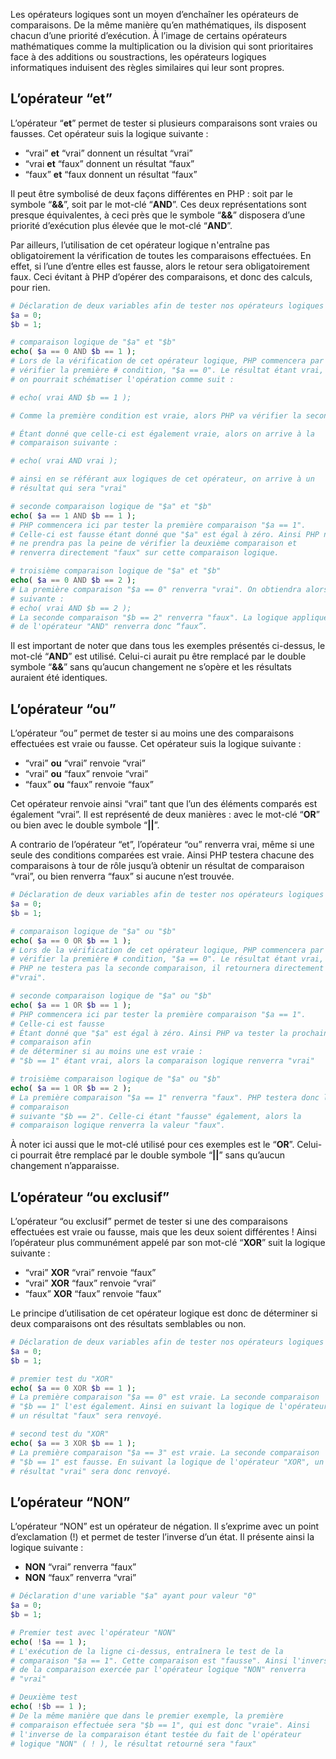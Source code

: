 Les opérateurs logiques sont un moyen d’enchaîner les opérateurs de comparaisons. De la même manière qu’en mathématiques, ils disposent chacun d’une priorité d’exécution. À l’image de certains opérateurs mathématiques comme la multiplication ou la division qui sont prioritaires face à des additions ou soustractions, les opérateurs logiques informatiques induisent des règles similaires qui leur sont propres.

## L’opérateur “et”

L’opérateur “**et**” permet de tester si plusieurs comparaisons sont vraies ou fausses. Cet opérateur suis la logique suivante : 

- “vrai” **et** “vrai” donnent un résultat “vrai”
- “vrai **et** “faux” donnent un résultat “faux”
- “faux” **et** “faux donnent un résultat “faux”

Il peut être symbolisé de deux façons différentes en PHP : soit par le symbole “**&&**”, soit par le mot-clé “**AND**”. Ces deux représentations sont presque équivalentes, à ceci près que le symbole “**&&**” disposera d’une priorité d’exécution plus élevée que le mot-clé “**AND**”.

Par ailleurs, l’utilisation de cet opérateur logique n'entraîne pas obligatoirement la vérification de toutes les comparaisons effectuées. En effet, si l’une d’entre elles est fausse, alors le retour sera obligatoirement faux. Ceci évitant à PHP d’opérer des comparaisons, et donc des calculs, pour rien.

```php
# Déclaration de deux variables afin de tester nos opérateurs logiques
$a = 0;
$b = 1;

# comparaison logique de "$a" et "$b"
echo( $a == 0 AND $b == 1 );
# Lors de la vérification de cet opérateur logique, PHP commencera par 
# vérifier la première # condition, "$a == 0". Le résultat étant vrai, 
# on pourrait schématiser l'opération comme suit :

# echo( vrai AND $b == 1 );

# Comme la première condition est vraie, alors PHP va vérifier la seconde condition "$b == 1".

# Étant donné que celle-ci est également vraie, alors on arrive à la 
# comparaison suivante : 

# echo( vrai AND vrai );

# ainsi en se référant aux logiques de cet opérateur, on arrive à un 
# résultat qui sera "vrai"

# seconde comparaison logique de "$a" et "$b"
echo( $a == 1 AND $b == 1 );
# PHP commencera ici par tester la première comparaison "$a == 1". 
# Celle-ci est fausse étant donné que "$a" est égal à zéro. Ainsi PHP ne 
# ne prendra pas la peine de vérifier la deuxième comparaison et
# renverra directement "faux" sur cette comparaison logique.

# troisième comparaison logique de "$a" et "$b"
echo( $a == 0 AND $b == 2 );
# La première comparaison "$a == 0" renverra "vrai". On obtiendra alors la transformation 
# suivante : 
# echo( vrai AND $b == 2 );
# La seconde comparaison "$b == 2" renverra "faux". La logique appliquée 
# de l'opérateur "AND" renverra donc “faux”.
```

Il est important de noter que dans tous les exemples présentés ci-dessus, le mot-clé “**AND**” est utilisé. Celui-ci aurait pu être remplacé par le double symbole “**&&**” sans qu’aucun changement ne s’opère et les résultats auraient été identiques.

## L’opérateur “ou”

L’opérateur “ou” permet de tester si au moins une des comparaisons effectuées est vraie ou fausse. Cet opérateur suis la logique suivante : 

- “vrai” **ou** “vrai” renvoie “vrai”
- “vrai” **ou** “faux” renvoie “vrai”
- “faux” **ou** “faux” renvoie “faux”

Cet opérateur renvoie ainsi “vrai” tant que l’un des éléments comparés est également “vrai”. Il est représenté de deux manières : avec le mot-clé “**OR**” ou bien avec le double symbole “**||**”.

A contrario de l’opérateur “et”, l’opérateur “ou” renverra vrai, même si une seule des conditions comparées est vraie. Ainsi PHP testera chacune des comparaisons à tour de rôle jusqu’à obtenir un résultat de comparaison “vrai”, ou bien renverra “faux” si aucune n’est trouvée.

```php
# Déclaration de deux variables afin de tester nos opérateurs logiques
$a = 0;
$b = 1;

# comparaison logique de "$a" ou "$b"
echo( $a == 0 OR $b == 1 );
# Lors de la vérification de cet opérateur logique, PHP commencera par 
# vérifier la première # condition, "$a == 0". Le résultat étant vrai, 
# PHP ne testera pas la seconde comparaison, il retournera directement 
#"vrai".

# seconde comparaison logique de "$a" ou "$b"
echo( $a == 1 OR $b == 1 );
# PHP commencera ici par tester la première comparaison "$a == 1". 
# Celle-ci est fausse 
# Étant donné que "$a" est égal à zéro. Ainsi PHP va tester la prochaine 
# comparaison afin 
# de déterminer si au moins une est vraie : 
# "$b == 1" étant vrai, alors la comparaison logique renverra "vrai"

# troisième comparaison logique de "$a" ou "$b"
echo( $a == 1 OR $b == 2 );
# La première comparaison "$a == 1" renverra "faux". PHP testera donc la 
# comparaison 
# suivante "$b == 2". Celle-ci étant "fausse" également, alors la 
# comparaison logique renverra la valeur "faux".
```

À noter ici aussi que le mot-clé utilisé pour ces exemples est le “**OR**”. Celui-ci pourrait être remplacé par le double symbole “**||**” sans qu’aucun changement n’apparaisse.

## L’opérateur “ou exclusif”

L’opérateur “ou exclusif” permet de tester si une des comparaisons effectuées est vraie ou fausse, mais que les deux soient différentes ! Ainsi l’opérateur plus communément appelé par son mot-clé “**XOR**” suit la logique suivante : 

- “vrai” **XOR** “vrai” renvoie “faux”
- “vrai” **XOR** “faux” renvoie “vrai”
- “faux” **XOR** “faux” renvoie “faux”

Le principe d’utilisation de cet opérateur logique est donc de déterminer si deux comparaisons ont des résultats semblables ou non.

```php
# Déclaration de deux variables afin de tester nos opérateurs logiques
$a = 0;
$b = 1;

# premier test du "XOR"
echo( $a == 0 XOR $b == 1 );
# La première comparaison "$a == 0" est vraie. La seconde comparaison 
# "$b == 1" l'est également. Ainsi en suivant la logique de l'opérateur, 
# un résultat "faux" sera renvoyé.

# second test du "XOR"
echo( $a == 3 XOR $b == 1 );
# La première comparaison "$a == 3" est vraie. La seconde comparaison 
# "$b == 1" est fausse. En suivant la logique de l'opérateur "XOR", un 
# résultat "vrai" sera donc renvoyé.
```

## L’opérateur “NON”

L’opérateur “NON” est un opérateur de négation. Il s’exprime avec un point d’exclamation (!) et permet de tester l’inverse d’un état. Il présente ainsi la logique suivante : 

- **NON** “vrai” renverra “faux”
- **NON** “faux” renverra “vrai”

```php
# Déclaration d'une variable "$a" ayant pour valeur "0"
$a = 0;
$b = 1;

# Premier test avec l'opérateur "NON"
echo( !$a == 1 );
# L'exécution de la ligne ci-dessus, entraînera le test de la 
# comparaison "$a == 1". Cette comparaison est "fausse". Ainsi l'inverse 
# de la comparaison exercée par l'opérateur logique "NON" renverra 
# "vrai"

# Deuxième test
echo( !$b == 1 );
# De la même manière que dans le premier exemple, la première 
# comparaison effectuée sera "$b == 1", qui est donc "vraie". Ainsi 
# l'inverse de la comparaison étant testée du fait de l'opérateur 
# logique "NON" ( ! ), le résultat retourné sera "faux"
```